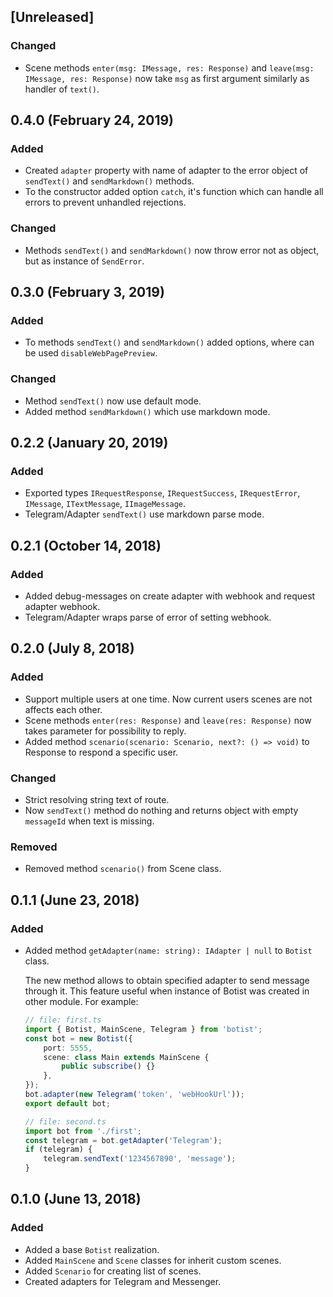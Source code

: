 ## [Unreleased]

### Changed
- Scene methods `enter(msg: IMessage, res: Response)` and `leave(msg: IMessage, res: Response)` now take `msg` as first argument similarly as handler of `text()`.

## 0.4.0 (February 24, 2019)

### Added
- Created `adapter` property with name of adapter to the error object of `sendText()` and `sendMarkdown()` methods.
- To the constructor added option `catch`, it's function which can handle all errors to prevent unhandled rejections.

### Changed
- Methods `sendText()` and `sendMarkdown()` now throw error not as object, but as instance of `SendError`.

## 0.3.0 (February 3, 2019)

### Added
- To methods `sendText()` and `sendMarkdown()` added options, where can be used `disableWebPagePreview`.

### Changed
- Method `sendText()` now use default mode.
- Added method `sendMarkdown()` which use markdown mode.

## 0.2.2 (January 20, 2019)

### Added
- Exported types `IRequestResponse`, `IRequestSuccess`, `IRequestError`, `IMessage`, `ITextMessage`, `IImageMessage`.
- Telegram/Adapter `sendText()` use markdown parse mode.

## 0.2.1 (October 14, 2018)

### Added
- Added debug-messages on create adapter with webhook and request adapter webhook.
- Telegram/Adapter wraps parse of error of setting webhook.

## 0.2.0 (July 8, 2018)

### Added
- Support multiple users at one time. Now current users scenes are not affects each other.
- Scene methods `enter(res: Response)` and `leave(res: Response)` now takes parameter for possibility to reply.
- Added method `scenario(scenario: Scenario, next?: () => void)` to Response to respond a specific user.

### Changed
- Strict resolving string text of route.
- Now `sendText()` method do nothing and returns object with empty `messageId` when text is missing.

### Removed
- Removed method `scenario()` from Scene class.

## 0.1.1 (June 23, 2018)

### Added
- Added method `getAdapter(name: string): IAdapter | null` to `Botist` class.

  The new method allows to obtain specified adapter to send message through it. This feature useful when instance of Botist was created in other module. For example:
  ```ts
  // file: first.ts
  import { Botist, MainScene, Telegram } from 'botist';
  const bot = new Botist({
      port: 5555,
      scene: class Main extends MainScene {
          public subscribe() {}
      },
  });
  bot.adapter(new Telegram('token', 'webHookUrl'));
  export default bot;
  ```

  ```ts
  // file: second.ts
  import bot from './first';
  const telegram = bot.getAdapter('Telegram');
  if (telegram) {
      telegram.sendText('1234567890', 'message');
  }
  ```

## 0.1.0 (June 13, 2018)

### Added
- Added a base `Botist` realization.
- Added `MainScene` and `Scene` classes for inherit custom scenes.
- Added `Scenario` for creating list of scenes.
- Created adapters for Telegram and Messenger.

